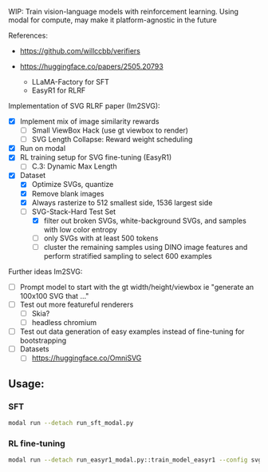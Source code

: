 WIP:
Train vision-language models with reinforcement learning.
Using modal for compute, may make it platform-agnostic in the future

References:
- https://github.com/willccbb/verifiers

- https://huggingface.co/papers/2505.20793
  - LLaMA-Factory for SFT
  - EasyR1 for RLRF


Implementation of SVG RLRF paper (Im2SVG):

- [x] Implement mix of image similarity rewards
   - [ ] Small ViewBox Hack (use gt viewbox to render)
   - [ ] SVG Length Collapse: Reward weight scheduling
- [x] Run on modal
- [x] RL training setup for SVG fine-tuning (EasyR1)
  - [ ] C.3: Dynamic Max Length
- [x] Dataset
   - [x] Optimize SVGs, quantize
   - [x] Remove blank images
   - [x] Always rasterize to 512 smallest side, 1536 largest side
   - [ ] SVG-Stack-Hard Test Set
     - [x] filter out broken SVGs, white-background SVGs, and samples with low color entropy
     - [ ] only SVGs with at least 500 tokens
     - [ ] cluster the remaining samples using DINO image features and perform stratified sampling to select 600 examples

Further ideas Im2SVG:
- [ ] Prompt model to start with the gt width/height/viewbox ie "generate an 100x100 SVG that …"
- [ ] Test out more featureful renderers
  - [ ] Skia?
  - [ ] headless chromium
- [ ] Test out data generation of easy examples instead of fine-tuning for bootstrapping
- [ ] Datasets 
  - [ ] https://huggingface.co/OmniSVG

## Usage:

### SFT
```sh
modal run --detach run_sft_modal.py
```

### RL fine-tuning
```sh
modal run --detach run_easyr1_modal.py::train_model_easyr1 --config svg
```

